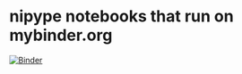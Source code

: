 # nipype notebooks that run on mybinder.org

[![Binder](http://mybinder.org/badge.svg)](http://mybinder.org/repo/fliem/nipype_notebooks)